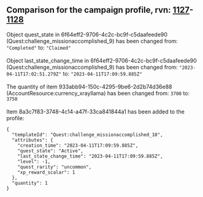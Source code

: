 ## Comparison for the campaign profile, rvn: [1127](https://github.com/PRO100KatYT/FortniteProfileRevisions/tree/main/profiles/campaign/1127%20campaign.json)-[1128](https://github.com/PRO100KatYT/FortniteProfileRevisions/tree/main/profiles/campaign/1128%20campaign.json)

Object quest_state in 6f64eff2-9706-4c2c-bc9f-c5daafeede90 (Quest:challenge_missionaccomplished_9) has been changed from: `"Completed"` to: `"Claimed"`
<br><br>
Object last_state_change_time in 6f64eff2-9706-4c2c-bc9f-c5daafeede90 (Quest:challenge_missionaccomplished_9) has been changed from: `"2023-04-11T17:02:51.279Z"` to: `"2023-04-11T17:09:59.885Z"`
<br><br>
The quantity of item 933abb94-150c-4295-9be6-2d2b74d36e88 (AccountResource:currency_xrayllama) has been changed from: `3700` to: `3750`
<br><br>
Item 8a3c7f83-3748-4c14-a47f-33ca841844a1 has been added to the profile:

```
{
  "templateId": "Quest:challenge_missionaccomplished_10",
  "attributes": {
    "creation_time": "2023-04-11T17:09:59.885Z",
    "quest_state": "Active",
    "last_state_change_time": "2023-04-11T17:09:59.885Z",
    "level": -1,
    "quest_rarity": "uncommon",
    "xp_reward_scalar": 1
  },
  "quantity": 1
}
```

<br><br>
